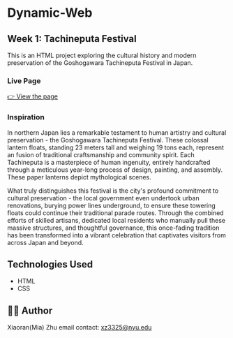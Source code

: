 # Dynamic-Web


## Week 1: Tachineputa Festival

This is an HTML project exploring the cultural history and modern preservation of the Goshogawara Tachineputa Festival in Japan.

### Live Page

[👉 View the page](https://xz3325.github.io/Dynamic-Web/week1_Tachineputa.html)


### Inspiration
In northern Japan lies a remarkable testament to human artistry and cultural preservation - the Goshogawara Tachineputa Festival. These colossal lantern floats, standing 23 meters tall and weighing 19 tons each, represent an fusion of traditional craftsmanship and community spirit. Each Tachineputa is a masterpiece of human ingenuity, entirely handcrafted through a meticulous year-long process of design, painting, and assembly. These paper lanterns depict mythological scenes. 

What truly distinguishes this festival is the city's profound commitment to cultural preservation - the local government even undertook urban renovations, burying power lines underground, to ensure these towering floats could continue their traditional parade routes. Through the combined efforts of skilled artisans, dedicated local residents who manually pull these massive structures, and thoughtful governance, this once-fading tradition has been transformed into a vibrant celebration that captivates visitors from across Japan and beyond. 

##  Technologies Used
- HTML
- CSS

## 👨‍💻 Author
Xiaoran(Mia) Zhu
email contact: xz3325@nyu.edu
